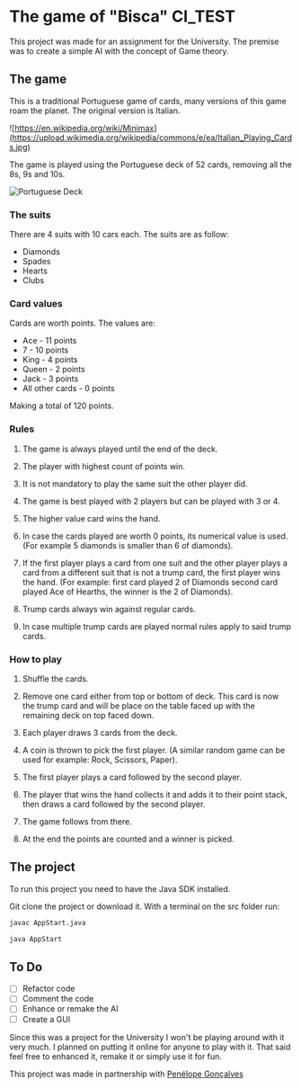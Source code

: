 # The game of "Bisca" CI_TEST

This project was made for an assignment for the University. The premise was to create a simple AI with the concept of Game theory.


## The game

This is a traditional Portuguese game of cards, many versions of this game roam the planet. The original version is Italian.

![https://en.wikipedia.org/wiki/Minimax](https://upload.wikimedia.org/wikipedia/commons/e/ea/Italian_Playing_Cards.jpg)

The game is played using the Portuguese deck of 52 cards, removing all the 8s, 9s and 10s.

![Portuguese Deck](http://www.sobesapo.com/wp-content/uploads/2016/01/product.A4CARD462.h1.jpg)

### The suits
There are 4 suits with 10 cars each. The suits are as follow:
 * Diamonds
 * Spades
 * Hearts
 * Clubs

### Card values
Cards are worth points. The values are:
 * Ace - 11 points
 * 7 - 10 points
 * King - 4 points
 * Queen - 2 points
 * Jack - 3 points
 * All other cards - 0 points

Making a total of 120 points.

### Rules
1. The game is always played until the end of the deck.

2. The player with highest count of points win.

3. It is not mandatory to play the same suit the other player did.

4. The game is best played with 2 players but can be played with 3 or 4.

5. The higher value card wins the hand.

6. In case the cards played are worth 0 points, its numerical value is used. (For example 5 diamonds is smaller than 6 of diamonds).

7. If the first player plays a card from one suit and the other player plays a card from a different suit that is not a trump card, the first player wins the hand. (For example: first card played 2 of Diamonds second card played Ace of Hearths, the winner is the 2 of Diamonds).

7. Trump cards always win against regular cards.

8. In case multiple trump cards are played normal rules apply to said trump cards.


### How to play

1. Shuffle the cards.

2. Remove one card either from top or bottom of deck. This card is now the trump card and will be place on the table faced up with the remaining deck on top faced down.

3. Each player draws 3 cards from the deck.

4. A coin is thrown to pick the first player. (A similar random game can be used for example: Rock, Scissors, Paper).

5. The first player plays a card followed by the second player.

6. The player that wins the hand collects it and adds it to their point stack, then draws a card followed by the second player.

7. The game follows from there.

8. At the end the points are counted and a winner is picked.


## The project

To run this project you need to have the Java SDK installed.

Git clone the project or download it. With a terminal on the src folder run:

```bash
javac AppStart.java

java AppStart
```

## To Do

- [ ] Refactor code
- [ ] Comment the code
- [ ] Enhance or remake the AI
- [ ] Create a GUI

Since this was a project for the University I won't be playing around with it very much. I planned on putting it online for anyone to play with it. That said feel free to enhanced it, remake it or simply use it for fun.


This project was made in partnership with [Penélope Gonçalves](https://github.com/penelopeg)
